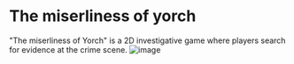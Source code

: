 # The miserliness of yorch

"The miserliness of Yorch" is a 2D investigative game where players search for evidence at the crime scene.
![image](https://github.com/user-attachments/assets/94dd3fa7-2a6e-4b0e-8546-49ef4237c0f8)
